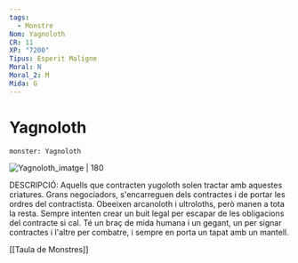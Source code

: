 ```yaml
---
tags:
  - Monstre
Nom: Yagnoloth
CR: 11
XP: "7200"
Tipus: Esperit Maligne
Moral: N
Moral_2: M
Mida: G
---
```

# Yagnoloth

```statblock
monster: Yagnoloth
```

![Yagnoloth_imatge | 180](https://static.wikia.nocookie.net/forgottenrealms/images/e/e6/Yagnoloth.png/revision/latest?cb&#x3D;20190807171206)

DESCRIPCIÓ: 
Aquells que contracten yugoloth solen tractar amb aquestes criatures. Grans negociadors, s'encarreguen dels contractes i de portar les ordres del contractista. Obeeixen arcanoloth i ultroloths, però manen a tota la resta. Sempre intenten crear un buit legal per escapar de les obligacions del contracte si cal. Té un braç de mida humana i un gegant, un per signar contractes i l'altre per combatre, i sempre en porta un tapat amb un mantell.

[[Taula de Monstres]]